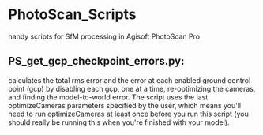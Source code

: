 # PhotoScan_Scripts
handy scripts for SfM processing in Agisoft PhotoScan Pro

## PS_get_gcp_checkpoint_errors.py: 
calculates the total rms error and the error at each enabled ground control point
(gcp) by disabling each gcp, one at a time, re-optimizing the cameras, and finding the
model-to-world error. The script uses the last optimizeCameras parameters specified
by the user, which means you'll need to run optimizeCameras at least once before you 
run this script (you should really be running this when you're finished with your 
model).

